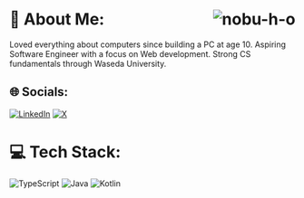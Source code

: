 # 💫 About Me: <img align="right" src="https://komarev.com/ghpvc/?username=nobu-h-o&label=Profile%20views&color=0e75b6&style=for-the-badge" alt="nobu-h-o" />
Loved everything about computers since building a PC at age 10. Aspiring Software Engineer with a focus on Web development. Strong CS fundamentals through Waseda University.

## 🌐 Socials:
[![LinkedIn](https://img.shields.io/badge/LinkedIn-%230077B5.svg?logo=linkedin&logoColor=white)](https://www.linkedin.com/in/nobuhiro-oto/) [![X](https://img.shields.io/badge/X-black.svg?logo=X&logoColor=white)](https://x.com/nobu_h_o) 

# 💻 Tech Stack:
![TypeScript](https://img.shields.io/badge/typescript-%23007ACC.svg?style=for-the-badge&logo=typescript&logoColor=white) ![Java](https://img.shields.io/badge/java-%23ED8B00.svg?style=for-the-badge&logo=openjdk&logoColor=white) ![Kotlin](https://img.shields.io/badge/kotlin-%237F52FF.svg?style=for-the-badge&logo=kotlin&logoColor=white) 

<!-- Proudly created with GPRM ( https://gprm.itsvg.in ) -->
